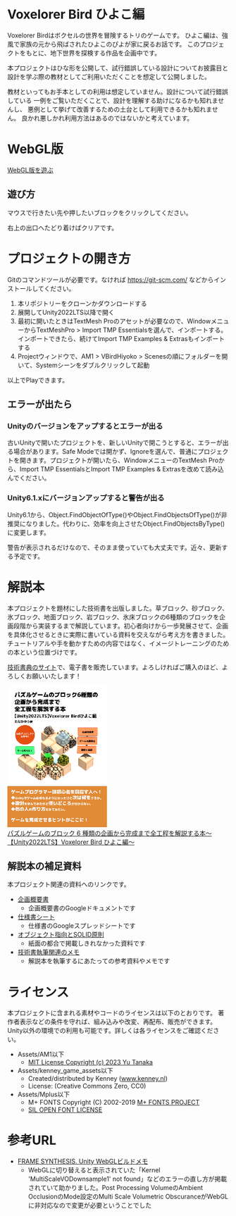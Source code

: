 # Voxelorer Bird ひよこ編

Voxelorer Birdはボクセルの世界を冒険するトリのゲームです。
ひよこ編は、強風で家族の元から飛ばされたひよこのぴよが家に戻るお話です。
このプロジェクトをもとに、地下世界を探検する作品を企画中です。

本プロジェクトはひな形を公開して、試行錯誤している設計についてお披露目と
設計を学ぶ際の教材としてご利用いただくことを想定して公開しました。

教材といってもお手本としての利用は想定していません。設計について試行錯誤している
一例をご覧いただくことで、設計を理解する助けになるかも知れませんし、
悪例として挙げて改善するための土台として利用できるかも知れません。
良かれ悪しかれ利用方法はあるのではないかと考えています。

# WebGL版

[WebGL版を遊ぶ](https://am1tanaka.github.io/VBirdHiyoko/Demo/)

## 遊び方

マウスで行きたい先や押したいブロックをクリックしてください。

右上の出口へたどり着けばクリアです。

# プロジェクトの開き方

Gitのコマンドツールが必要です。なければ https://git-scm.com/ などからインストールしてください。

1. 本リポジトリーをクローンかダウンロードする
1. 展開してUnity2022LTS以降で開く
1. 最初に開いたときはTextMesh Proのアセットが必要なので、WindowメニューからTextMeshPro > Import TMP Essentialsを選んで、インポートする。インポートできたら、続けてImport TMP Examples & Extrasもインポートする
1. Projectウィンドウで、AM1 > VBirdHiyoko > Scenesの順にフォルダーを開いて、Systemシーンをダブルクリックして起動

以上でPlayできます。

## エラーが出たら

### Unityのバージョンをアップするとエラーが出る

古いUnityで開いたプロジェクトを、新しいUnityで開こうとすると、エラーが出る場合があります。Safe Modeでは開かず、Ignoreを選んで、普通にプロジェクトを開きます。プロジェクトが開いたら、WindowメニューのTextMesh Proから、Import TMP EssentialsとImport TMP Examples & Extrasを改めて読み込んでください。

### Unity6.1.xにバージョンアップすると警告が出る

Unity6.1から、Object.FindObjectOfType<T>()やObject.FindObjectsOfType<T>()が非推奨になりました。代わりに、効率を向上させたObject.FindObjectsByType<T>()に変更します。

警告が表示されるだけなので、そのまま使っていても大丈夫です。近々、更新する予定です。


# 解説本

本プロジェクトを題材にした技術書を出版しました。草ブロック、砂ブロック、氷ブロック、地面ブロック、岩ブロック、氷床ブロックの6種類のブロックを企画段階から実装するまで解説しています。初心者向けから一歩発展させて、企画を具体化させるときに実際に書いている資料を交えながら考え方を書きました。チュートリアルや手を動かすための内容ではなく、イメージトレーニングのための本という位置づけです。

[技術書典のサイト](https://techbookfest.org/product/nQdhDsspFhjK7zfWzmZMwK)で、電子書を販売しています。よろしければご購入のほど、よろしくお願いいたします！

<a href="https://techbookfest.org/product/nQdhDsspFhjK7zfWzmZMwK"><img src="./Docs/images/book-hyoshi-320.png" alt="ブロック6種類解説本">
<br>
パズルゲームのブロック 6 種類の企画から完成まで全工程を解説する本～【Unity2022LTS】Voxelorer Bird ひよこ編～
</a>

## 解説本の補足資料

本プロジェクト関連の資料へのリンクです。

- [企画概要書](https://docs.google.com/document/d/1n1Oxek9KgKN5j5TC0U0y48OSzzlLONp_oDUDpGcu20s/edit?usp=sharing)
	- 企画概要書のGoogleドキュメントです
- [仕様書シート](https://docs.google.com/spreadsheets/d/1z6rZWF8qitYePpJ-e99rQprVXpgaBVB05CYN53RaDE0/edit?usp=sharing)
	- 仕様書のGoogleスプレッドシートです
- [オブジェクト指向とSOLID原則](./Docs/oop-solid/oop-solid.md)
	- 紙面の都合で掲載しきれなかった資料です
- [技術書執筆関連のメモ](./Docs/tech-book/tech-book.md)
	- 解説本を執筆するにあたっての参考資料やメモです


# ライセンス

本プロジェクトに含まれる素材やコードのライセンスは以下のとおりです。
著作者表示などの条件を守れば、組み込みや改変、再配布、販売ができます。
Unity以外の環境での利用も可能です。詳しくは各ライセンスをご確認ください。

- Assets/AM1以下
  - [MIT License Copyright (c) 2023 Yu Tanaka](./LICENSE)
- Assets/kenney_game_assets以下
  - Created/distributed by Kenney (www.kenney.nl)
  - License: (Creative Commons Zero, CC0)
- Assets/Mplus以下
  - M+ FONTS Copyright (C) 2002-2019 [M+ FONTS PROJECT](http://mplus-fonts.osdn.jp)
  - [SIL OPEN FONT LICENSE](https://scripts.sil.org/OFL_web)


# 参考URL
- [FRAME SYNTHESIS. Unity WebGLビルドメモ](https://tech.framesynthesis.co.jp/unity/webgl/)
	- WebGLに切り替えると表示されていた「Kernel 'MultiScaleVODownsample1' not found」などのエラーの直し方が掲載されていて助かりました。Post Processing VolumeのAmbient OcclusionのMode設定のMulti Scale Volumetric ObscuranceがWebGLに非対応なので変更が必要ということでした


